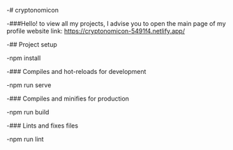 -# cryptonomicon


-###Hello! to view all my projects, I advise you to open the main page of my profile
website link: https://cryptonomicon-5491f4.netlify.app/

-## Project setup

-npm install

-### Compiles and hot-reloads for development

-npm run serve

-### Compiles and minifies for production

-npm run build

-### Lints and fixes files

-npm run lint
